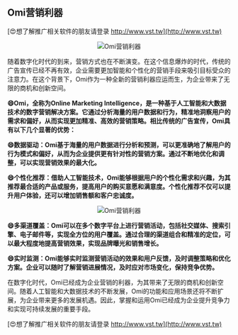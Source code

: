 ## **Omi营销利器**

[😍想了解推广相关软件的朋友请登录 http://www.vst.tw](http://www.vst.tw)

 <center><img src="https://vst.tw/MP4/tuiguang/png/8.png" alt="Omi营销利器"></center>

随着数字化时代的到来，营销方式也在不断演变。在这个信息爆炸的时代，传统的广告宣传已经不再有效，企业需要更加智能和个性化的营销手段来吸引目标受众的注意力。在这个背景下，Omi作为一种全新的营销利器应运而生，为企业带来了无限的商机和创新空间。

**😄Omi，全称为Online Marketing Intelligence，是一种基于人工智能和大数据技术的数字营销解决方案。它通过分析海量的用户数据和行为，精准地洞察用户的需求和偏好，从而实现更加精准、高效的营销策略。相比传统的广告宣传，Omi具有以下几个显著的优势：**

**😄数据驱动：Omi基于海量的用户数据进行分析和预测，可以更准确地了解用户的行为模式和偏好，从而为企业提供更有针对性的营销方案。通过不断地优化和调整，可以实现营销效果的最大化。**

**😄个性化推荐：借助人工智能技术，Omi能够根据用户的个性化需求和兴趣，为其推荐最合适的产品或服务，提高用户的购买意愿和满意度。个性化推荐不仅可以提升用户体验，还可以增加销售额和客户忠诚度。**

 <center><img src="https://vst.tw/MP4/tuiguang/png/7.png" alt="Omi营销利器"></center>

**😄多渠道覆盖：Omi可以在多个数字平台上进行营销活动，包括社交媒体、搜索引擎、电子邮件等，实现全方位的用户覆盖。通过合理的渠道组合和精准的定位，可以最大程度地提高营销效果，实现品牌曝光和销售增长。**

**😄实时监测：Omi能够实时监测营销活动的效果和用户反馈，及时调整策略和优化方案。企业可以随时了解营销进展情况，及时应对市场变化，保持竞争优势。**

在数字化时代，Omi已经成为企业营销的利器，为其带来了无限的商机和创新空间。随着人工智能和大数据技术的不断发展，Omi的功能和应用场景还将不断扩展，为企业带来更多的发展机遇。因此，掌握和运用Omi已经成为企业提升竞争力和实现可持续发展的重要手段。

[😍想了解推广相关软件的朋友请登录 http://www.vst.tw](http://www.vst.tw)



